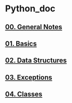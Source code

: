 # Python_doc

## [00. General Notes](00-general-notes.md)

## [01. Basics](01-basics.md)

## [02. Data Structures](02-data-structures.md)

## [03. Exceptions](03-exceptions.md)

## [04. Classes](04-classes.md)
